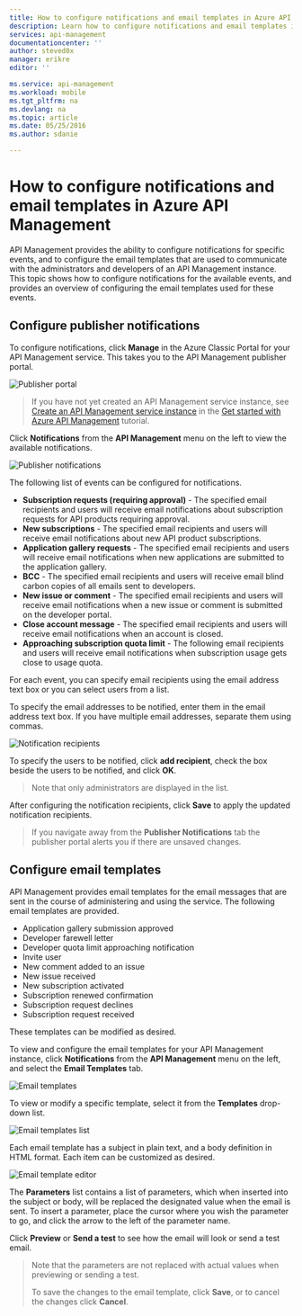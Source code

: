```yaml
---
title: How to configure notifications and email templates in Azure API Management
description: Learn how to configure notifications and email templates in Azure API Management.
services: api-management
documentationcenter: ''
author: steved0x
manager: erikre
editor: ''

ms.service: api-management
ms.workload: mobile
ms.tgt_pltfrm: na
ms.devlang: na
ms.topic: article
ms.date: 05/25/2016
ms.author: sdanie

---
```

# How to configure notifications and email templates in Azure API Management
API Management provides the ability to configure notifications for specific events, and to configure the email templates that are used to communicate with the administrators and developers of an API Management instance. This topic shows how to configure notifications for the available events, and provides an overview of configuring the email templates used for these events.

## <a name="publisher-notifications"> </a>Configure publisher notifications
To configure notifications, click **Manage** in the Azure Classic Portal for your API Management service. This takes you to the API Management publisher portal.

![Publisher portal](./media/api-management-howto-configure-notifications/api-management-management-console.png)

> If you have not yet created an API Management service instance, see [Create an API Management service instance](api-management-get-started.md#create-service-instance) in the [Get started with Azure API Management](api-management-get-started.md) tutorial.
> 
> 

Click **Notifications** from the **API Management** menu on the left to view the available notifications.

![Publisher notifications](./media/api-management-howto-configure-notifications/api-management-publisher-notifications.png)

The following list of events can be configured for notifications.

* **Subscription requests (requiring approval)** - The specified email recipients and users will receive email notifications about subscription requests for API products requiring approval.
* **New subscriptions** - The specified email recipients and users will receive email notifications about new API product subscriptions.
* **Application gallery requests** - The specified email recipients and users will receive email notifications when new applications are submitted to the application gallery.
* **BCC** - The specified email recipients and users will receive email blind carbon copies of all emails sent to developers.
* **New issue or comment** - The specified email recipients and users will receive email notifications when a new issue or comment is submitted on the developer portal.
* **Close account message** - The specified email recipients and users will receive email notifications when an account is closed.
* **Approaching subscription quota limit** - The following email recipients and users will receive email notifications when subscription usage gets close to usage quota.

For each event, you can specify email recipients using the email address text box or you can select users from a list.

To specify the email addresses to be notified, enter them in the email address text box. If you have multiple email addresses, separate them using commas.

![Notification recipients](./media/api-management-howto-configure-notifications/api-management-email-addresses.png)

To specify the users to be notified, click **add recipient**, check the box beside the users to be notified, and click **OK**.

> Note that only administrators are displayed in the list.
> 
> 

After configuring the notification recipients, click **Save** to apply the updated notification recipients.

> If you navigate away from the **Publisher Notifications** tab the publisher portal alerts you if there are unsaved changes.
> 
> 

## <a name="email-templates"> </a>Configure email templates
API Management provides email templates for the email messages that are sent in the course of administering and using the service. The following email templates are provided.

* Application gallery submission approved
* Developer farewell letter
* Developer quota limit approaching notification
* Invite user
* New comment added to an issue
* New issue received
* New subscription activated
* Subscription renewed confirmation
* Subscription request declines
* Subscription request received

These templates can be modified as desired.

To view and configure the email templates for your API Management instance, click **Notifications** from the **API Management** menu on the left, and select the **Email Templates** tab.

![Email templates](./media/api-management-howto-configure-notifications/api-management-email-templates.png)

To view or modify a specific template, select it from the **Templates** drop-down list.

![Email templates list](./media/api-management-howto-configure-notifications/api-management-email-templates-list.png)

Each email template has a subject in plain text, and a body definition in HTML format. Each item can be customized as desired.

![Email template editor](./media/api-management-howto-configure-notifications/api-management-email-template.png)

The **Parameters** list contains a list of parameters, which when inserted into the subject or body, will be replaced the designated value when the email is sent. To insert a parameter, place the cursor where you wish the parameter to go, and click the arrow to the left of the parameter name.

Click **Preview** or **Send a test** to see how the email will look or send a test email.

> Note that the parameters are not replaced with actual values when previewing or sending a test.
> 
> To save the changes to the email template, click **Save**, or to cancel the changes click **Cancel**.
> 
> 

[api-management-management-console]: ./media/api-management-howto-configure-notifications/api-management-management-console.png
[api-management-publisher-notifications]: ./media/api-management-howto-configure-notifications/api-management-publisher-notifications.png
[api-management-email-addresses]: ./media/api-management-howto-configure-notifications/api-management-email-addresses.png


[api-management-email-templates]: ./media/api-management-howto-configure-notifications/api-management-email-templates.png
[api-management-email-templates-list]: ./media/api-management-howto-configure-notifications/api-management-email-templates-list.png
[api-management-email-template]: ./media/api-management-howto-configure-notifications/api-management-email-template.png


[Configure publisher notifications]: #publisher-notifications
[Configure email templates]: #email-templates

[How to create and use groups]: api-management-howto-create-groups.md
[How to associate groups with developers]: api-management-howto-create-groups.md#associate-group-developer

[Get started with Azure API Management]: api-management-get-started.md
[Create an API Management service instance]: api-management-get-started.md#create-service-instance